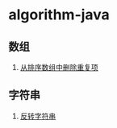 # algorithm-java

## 数组

1. [从排序数组中删除重复项](https://github.com/zhouyang-cn/algorithm-java/blob/master/src/com/zy/array/Problem1.java)

## 字符串

1. [反转字符串](https://github.com/zhouyang-cn/algorithm-java/blob/master/src/com/zy/string/Problem1.java) 

